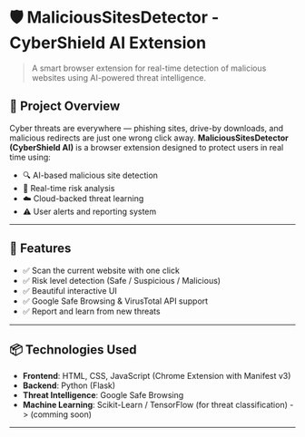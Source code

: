 # 🛡️ MaliciousSitesDetector - CyberShield AI Extension

> A smart browser extension for real-time detection of malicious websites using AI-powered threat intelligence.

## 🚀 Project Overview
Cyber threats are everywhere — phishing sites, drive-by downloads, and malicious redirects are just one wrong click away. **MaliciousSitesDetector (CyberShield AI)** is a browser extension designed to protect users in real time using:

- 🔍 AI-based malicious site detection
- 🧠 Real-time risk analysis
- ☁️ Cloud-backed threat learning
- ⚠️ User alerts and reporting system

---

## 🔧 Features

- ✅ Scan the current website with one click
- ✅ Risk level detection (Safe / Suspicious / Malicious)
- ✅ Beautiful interactive UI
- ✅ Google Safe Browsing & VirusTotal API support
- ✅ Report and learn from new threats

---

## 📦 Technologies Used

- **Frontend**: HTML, CSS, JavaScript (Chrome Extension with Manifest v3)
- **Backend**: Python (Flask)
- **Threat Intelligence**: Google Safe Browsing
- **Machine Learning**: Scikit-Learn / TensorFlow (for threat classification)   ->  (comming soon)

---

